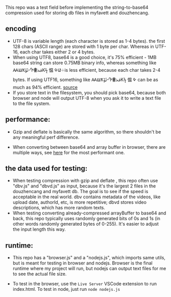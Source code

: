 This repo was a test field before implementing the string-to-base64 compression used for storing db files in myfavett and douzhencang.

## encoding

- UTF-8 is variable length (each character is stored as 1-4 bytes). the first 128 chars (ASCII range) are stored with 1 byte per char. Whereas in UTF-16, each char takes either 2 or 4 bytes.
- When using UTF8, base64 is a good choice, it's 75% efficient - 1MB base64 string can store 0.75MB binary info, whereas something like Ꜳ𝍈Ҟﯰ᠆Ⴅ𖠺ﳀKϟ 愠 ᡐ𖬏🞡is less efficient, because each char takes 2-4 bytes. If using UTF16, something like Ꜳ𝍈Ҟﯰ᠆Ⴅ𖠺ﳀKϟ 愠 ᡐ can be as much as 94% efficient. [source](https://github.com/qntm/base32768#base32768)
- If you store text in the filesystem, you should pick base64, because both browser and node will output UTF-8 when you ask it to write a text file to the file system.

## performance:

- Gzip and deflate is basically the same algorithm, so there shouldn't be any meaningful perf difference.

- When converting between base64 and array buffer in browser, there are multiple ways, see [here](https://stackoverflow.com/a/77183325/8886456) for the most performant one.

## the data used for testing:

- When testing compression with gzip and deflate , this repo often use "dbv.js" and "dbvd.js" as input, because it's the largest 2 files in the douzhencang and myfavett db. The goal is to see if the speed is acceptable in the real world.
  dbv contains metadata of the videos, like upload date, authorId, etc, is more repetitive; dbvd stores video descriptions, which has more random texts.
- When testing converting already-compressed arrayBuffer to base64 and back, this repo typically uses randomly generated bits of 0s and 1s (in other words randomly generated bytes of 0-255). It's easier to adjust the input length this way.

## runtime:

- This repo has a "browser.js" and a "nodejs.js", which imports same utils, but is meant for testing in browser and nodejs. Browser is the final runtime where my project will run, but nodejs can output text files for me to see the actual file size.

- To test in the browser, use the `Live Server` VSCode extension to run index.html. To test in node, just run `node nodejs.js`
